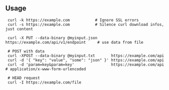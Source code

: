## Usage

     curl -k https://example.com           # Ignore SSL errors
     curl -s https://example.com           # Silence curl download infos, just content
     
     curl -X PUT --data-binary @myinput.json https://example.com/api/v1/endpoint     # use data from file
     
     # POST with data
     curl -XPOST --data-binary @myinput.txt       https://example.com/api
     curl -d '{ "key": "value", "some": "json" }' https://example.com/api
     curl -d 'param=key&param=key'                https://example.com/api     # application/x-www-form-urlencoded
     
     # HEAD request
     curl -I https://example.com/file
